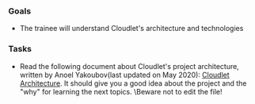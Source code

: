 ### Goals

- The trainee will understand Cloudlet's architecture and technologies

### Tasks

- Read the following document about Cloudlet's project architecture, written by Anoel Yakoubov(last updated on May 2020): [Cloudlet Architecture](https://docs.google.com/document/d/1WJKDShR6TAXVY2iECf-cmcDKt461ZomBzJPPRicmETw/edit?usp=sharing). It should give you a good idea about the project and the "why" for learning the next topics. 
\Beware not to edit the file!
